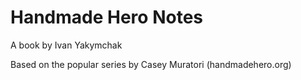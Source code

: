 # Handmade Hero Notes

A book by Ivan Yakymchak

Based on the popular series by Casey Muratori (handmadehero.org)